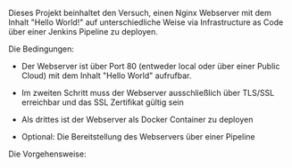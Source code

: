 Dieses Projekt beinhaltet den Versuch, einen Nginx Webserver mit dem Inhalt "Hello World!" auf unterschiedliche Weise via Infrastructure as Code über einer Jenkins Pipeline zu deployen. 

Die Bedingungen:

- Der Webserver ist über Port 80 (entweder local oder über einer Public Cloud) mit dem Inhalt
"Hello World" aufrufbar.

- Im zweiten Schritt muss der Webserver ausschließlich über TLS/SSL erreichbar und das SSL          Zertifikat gültig sein

- Als drittes ist der Webserver als Docker Container zu deployen

- Optional: Die Bereitstellung des Webservers über einer Pipeline

Die Vorgehensweise: